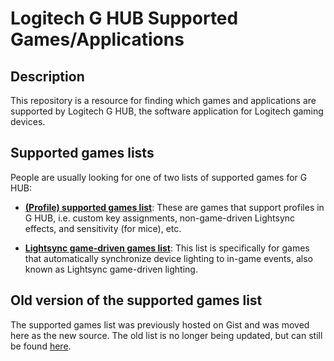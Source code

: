 # Logitech G HUB Supported Games/Applications

## Description
This repository is a resource for finding which games and applications are supported by Logitech G HUB, the software application for Logitech gaming devices.



## Supported games lists
People are usually looking for one of two lists of supported games for G HUB:

* **[(Profile) supported games list](g-hub-games-list.md)**: These are games that support profiles in G HUB, i.e. custom key assignments, non-game-driven Lightsync effects, and sensitivity (for mice), etc.

* **[Lightsync game-driven games list](https://github.com/xyj-3/lightsync-games)**: This list is specifically for games that automatically synchronize device lighting to in-game events, also known as Lightsync game-driven lighting.




## Old version of the supported games list

The supported games list was previously hosted on Gist and was moved here as the new source. The old list is no longer being updated, but can still be found [here](https://gist.github.com/xyj-3/9bd31cbe62f5a791483c40d798bad869).
